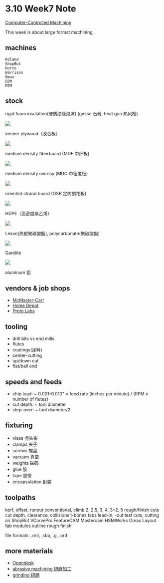 # 3.10 Week7 Note

[Computer-Controlled Machining](http://academy.cba.mit.edu/classes/computer_machining/index.html)

This week is about large format machining.

## machines
```
Roland
ShopBot
Hurco
Harrison
Omax
EDM
MTM
```

## stock

rigid foam insulation(硬质绝缘泡沫) (gesso 石膏, heat gun 热风枪)

![](https://s7d2.scene7.com/is/image/homedepotcanada/p_1000155124.jpg?$pipGallery$&id=FGCTH2&fmt=jpg&fit=constrain,1&wid=500&hei=272)

veneer plywood（胶合板）

![](http://www.cabinetjoint.com/wp-content/uploads/2012/11/Plywood.jpg)

medium density fiberboard (MDF 中纤板)

![](http://candiduae.com/img_external/gallery/medium-density-fiberboard-mdf-2.jpg)

medium density overlay (MDO 中密度板)

![](http://www.roberts-plywood.com/uploads/1/6/3/1/16314174/7620747_orig.jpg?250)

oriented strand board (OSB 定向刨花板)

![](http://i.kinja-img.com/gawker-media/image/upload/s--ut-5lEpU--/mzehaam00fg5wshnofsd.jpg)

HDPE（高密度聚乙烯）

![](http://www.kedel.co.uk/user/products/HDPE%20sheet%20sandwich%20colours%20wb[1].jpg)

Lexan(热塑聚碳酸酯), polycarbonate(聚碳酸酯)

![](http://static1.squarespace.com/static/514a4f46e4b0905e2adf01bb/t/514f2e15e4b04c6ad1857a73/1364143639503/Polycarbonate_Solid_Sheet.jpg?format=1500w)

Garolite

![](http://www.paulrubyamps.com/allstock.jpg)

aluminum 铝

## vendors & job shops
- [McMaster-Carr](http://www.mcmaster.com/)
- [Home Depot](http://www.homedepot.com/)
- [Proto Labs](http://www.protolabs.com/)


## tooling
* drill bits vs end mills
* flutes
* coatings(涂料)
* center-cutting
* up/down cut
* flat/ball end

## speeds and feeds
- chip load: ~ 0.001-0.010" = feed rate (inches per minute) / (RPM x number of flutes) 
- cut depth: ~ tool diameter
- step-over: ~ tool diameter/2

## fixturing
* vises 虎头钳
* clamps 夹子
* screws 螺丝
* vacuum 真空
* weights 砝码
* glue 胶
* tape 胶带
* encapsulation 封装


## toolpaths
kerf, offset, runout
conventional, climb
2, 2.5, 3, 4, 3+2, 5
rough/finish cuts
cut depth, clearance, collisions
t-bones
tabs
lead-in, -out
test cuts, cutting air
ShopBot VCarvePro
FeatureCAM
Mastercam
HSMWorks
Omax Layout
fab modules outline rough finish


file formats: .rml, .sbp, .g, .ord
   
## more materials
- [Opendesk](https://www.opendesk.cc/)
- [abrasive machining 研磨加工](http://www.mcmaster.com/#abrasive-powders/=ggq98m)
- [grinding 研磨](http://www.accuratechnics.com/microtol-ultra-precision-grinding-turning-machine.html)

